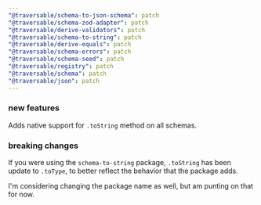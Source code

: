 ```yaml
---
"@traversable/schema-to-json-schema": patch
"@traversable/schema-zod-adapter": patch
"@traversable/derive-validators": patch
"@traversable/schema-to-string": patch
"@traversable/derive-equals": patch
"@traversable/schema-errors": patch
"@traversable/schema-seed": patch
"@traversable/registry": patch
"@traversable/schema": patch
"@traversable/json": patch
---
```


### new features

Adds native support for `.toString` method on all schemas.

### breaking changes

If you were using the `schema-to-string` package, `.toString` has been update to `.toType`, to better
reflect the behavior that the package adds.

I'm considering changing the package name as well, but am punting on that for now.
